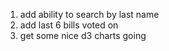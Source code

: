 1. add ability to search by last name
2. add last 6 bills voted on
3. get some nice d3 charts going
